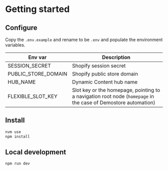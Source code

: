 # Getting started

## Configure

Copy the `.env.example` and rename to be `.env` and populate the environment variables.

| Env var             | Description                                                                                                   |
| ------------------- | ------------------------------------------------------------------------------------------------------------- |
| SESSION_SECRET      | Shopify session secret                                                                                        |
| PUBLIC_STORE_DOMAIN | Shopify public store domain                                                                                   |
| HUB_NAME            | Dynamic Content hub name                                                                                      |
| FLEXIBLE_SLOT_KEY   | Slot key or the homepage, pointing to a navigation root node (`homepage` in the case of Demostore automation) |

## Install

```bash
nvm use
npm install
```

## Local development

```bash
npm run dev
```
